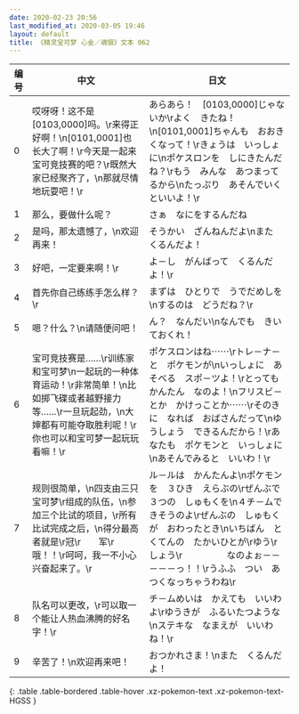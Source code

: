 ```yaml
---
date: 2020-02-23 20:56
last_modified_at: 2020-03-05 19:46
layout: default
title: 《精灵宝可梦 心金／魂银》文本 062
---
```

| 编号 | 中文 | 日文 |
| ---- | ---- | ---- |
| 0 | 哎呀呀！这不是[0103,0000]吗。\r来得正好啊！\n[0101,0001]也长大了啊！\r今天是一起来宝可竞技赛的吧？\r既然大家已经聚齐了，\n那就尽情地玩耍吧！\r | あらあら！　[0103,0000]じゃないか\rよく　きたね！\n[0101,0001]ちゃんも　おおきくなって！\rきょうは　いっしょに\nポケスロンを　しにきたんだね？\rもう　みんな　あつまってるから\nたっぷり　あそんでいくといいよ！\r |
| 1 | 那么，要做什么呢？ | さぁ　なにをするんだね |
| 2 | 是吗，那太遗憾了，\n欢迎再来！ | そうかい　ざんねんだよ\nまた　くるんだよ！ |
| 3 | 好吧，一定要来啊！\r | よ－し　がんばって　くるんだよ！\r |
| 4 | 首先你自己练练手怎么样？\r | まずは　ひとりで　うでだめしを\nするのは　どうだね？\r |
| 5 | 嗯？什么？\n请随便问吧！ | ん？　なんだい\nなんでも　きいておくれ！ |
| 6 | 宝可竞技赛是……\r训练家和宝可梦\n一起玩的一种体育运动！\r非常简单！\n比如掷飞碟或者越野接力等……\r一旦玩起劲，\n大婶都有可能夺取胜利呢！\r你也可以和宝可梦一起玩玩看嘛！\r | ポケスロンはね⋯⋯\rトレ－ナ－と　ポケモンが\nいっしょに　あそべる　スポ－ツよ！\rとっても　かんたん　なのよ！\nフリスビ－とか　かけっことか⋯⋯\rそのきに　なれば　おばさんだって\nゆうしょう　できるんだから！\rあなたも　ポケモンと　いっしょに\nあそんでみると　いいわ！\r |
| 7 | 规则很简单，\n四支由三只宝可梦\r组成的队伍，\n参加三个比试的项目，\r所有比试完成之后，\n得分最高者就是\r冠\r　　军\r　　　　　哦！！\r呵呵，我一不小心兴奋起来了。\r | ル－ルは　かんたんよ\nポケモンを　３ひき　えらぶの\rぜんぶで　３つの　しゅもくを\n４チ－ムで　きそうのよ\rぜんぶの　しゅもくが　おわったとき\nいちばん　とくてんの　たかいひとが\rゆう\r　　しょう\r　　　　　なのよぉ－－－－－っ！！\rうふふ　つい　あつくなっちゃうわね\r |
| 8 | 队名可以更改，\r可以取一个能让人热血沸腾的好名字！\r | チ－ムめいは　かえても　いいわよ\rゆうきが　ふるいたつような\nステキな　なまえが　いいわね！\r |
| 9 | 辛苦了！\n欢迎再来吧！ | おつかれさま！\nまた　くるんだよ！ |
{: .table .table-bordered .table-hover .xz-pokemon-text .xz-pokemon-text-HGSS }